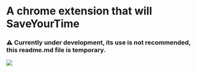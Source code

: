 
# A chrome extension that will SaveYourTime
### ⚠️ Currently under development, its use is not recommended, this readme.md file is temporary.
<img src="https://i.imgur.com/94AQDq2.png">
